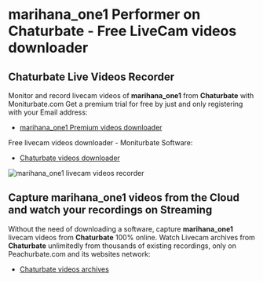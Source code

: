 # marihana_one1 Performer on Chaturbate - Free LiveCam videos downloader

## Chaturbate Live Videos Recorder

Monitor and record livecam videos of **marihana_one1** from **Chaturbate** with Moniturbate.com
Get a premium trial for free by just and only registering with your Email address:
* [marihana_one1 Premium videos downloader](https://moniturbate.com/request-demo-licence-key.html)

Free livecam videos downloader - Moniturbate Software:
* [Chaturbate videos downloader](https://moniturbate.com/moniturbate-download-software.html)

![marihana_one1 livecam videos recorder](https://peachurnet.com/templates/moniturbate-software.png)


## Capture marihana_one1 videos from the Cloud and watch your recordings on Streaming

Without the need of downloading a software, capture **marihana_one1** livecam videos from **Chaturbate** 100% online.
Watch Livecam archives from **Chaturbate** unlimitedly from thousands of existing recordings, only on Peachurbate.com and its websites network:
* [Chaturbate videos archives](https://peachurnet.com/)